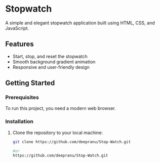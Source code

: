 # Stopwatch

A simple and elegant stopwatch application built using HTML, CSS, and JavaScript.

## Features

- Start, stop, and reset the stopwatch
- Smooth background gradient animation
- Responsive and user-friendly design

## Getting Started

### Prerequisites

To run this project, you need a modern web browser.

### Installation

1. Clone the repository to your local machine:
   ```bash
   git clone https://github.com/deepranu/Stop-Watch.git

   #or
   https://github.com/deepranu/Stop-Watch.git
